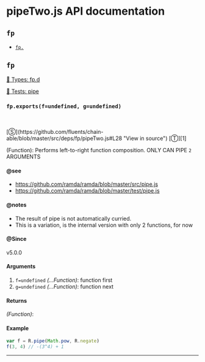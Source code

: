 # pipeTwo.js API documentation

<!-- div class="toc-container" -->

<!-- div -->

## `fp`
* <a href="#fp-prototype-"  data-meta="exports f undefined g undefined"  data-call="exports f undefined g undefined"  data-category="Function"  data-description="Function Performs left to right function composition ONLY CAN PIPE 2 ARGUMENTS"  data-member="fp"  data-see="href https github com ramda ramda blob master src pipe js label https github com ramda ramda blob master src pipe js href https github com ramda ramda blob master test pipe js label https github com ramda ramda blob master test pipe js"  data-notes="The result of pipe is not automatically curried This is a variation is the internal version with only 2 functions for now"  data-all="meta exports f undefined g undefined call exports f undefined g undefined category Function description Function Performs left to right function composition ONLY CAN PIPE 2 ARGUMENTS name member fp see href https github com ramda ramda blob master src pipe js label https github com ramda ramda blob master src pipe js href https github com ramda ramda blob master test pipe js label https github com ramda ramda blob master test pipe js notes The result of pipe is not automatically curried n This is a variation is the internal version with only 2 functions for now n todos klassProps" >`fp.`</a>

<!-- /div -->

<!-- /div -->

<!-- div class="doc-container" -->

<!-- div -->

## `fp`

<!-- div -->

<a href="https://github.com/fluents/chain-able/blob/master/typings/fp.d.ts">🌊  Types: fp.d</a>&nbsp;

<a href="https://github.com/fluents/chain-able/blob/master/test/fp/pipe.js">🔬  Tests: pipe</a>&nbsp;

<h3 id="fp-prototype-" data-member="fp" data-category="Function" data-name="pipeTwo"><code>fp.exports(f=undefined, g=undefined)</code></h3>
<br>
<br>
[&#x24C8;](https://github.com/fluents/chain-able/blob/master/src/deps/fp/pipeTwo.js#L28 "View in source") [&#x24C9;][1]

(Function): Performs left-to-right function composition. ONLY CAN PIPE `2` ARGUMENTS


#### @see 

* <a href="https://github.com/ramda/ramda/blob/master/src/pipe.js" >https://github.com/ramda/ramda/blob/master/src/pipe.js</a>
* <a href="https://github.com/ramda/ramda/blob/master/test/pipe.js" >https://github.com/ramda/ramda/blob/master/test/pipe.js</a>

#### @notes 

* The result of pipe is not automatically curried.
* This is a variation, is the internal version with only 2 functions, for now
 

#### @Since
v5.0.0

#### Arguments
1. `f=undefined` *(...Function)*: function first
2. `g=undefined` *(...Function)*: function next

#### Returns
*(Function)*:

#### Example
```js
var f = R.pipe(Math.pow, R.negate)
f(3, 4) // -(3^4) + 1

```
---

<!-- /div -->

<!-- /div -->

<!-- /div -->

 [1]: #fp "Jump back to the TOC."
